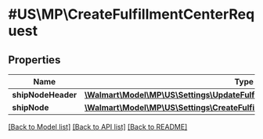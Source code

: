 # #US\MP\CreateFulfillmentCenterRequest

## Properties

Name | Type | Description | Notes
------------ | ------------- | ------------- | -------------
**shipNodeHeader** | [**\Walmart\Model\MP\US\Settings\UpdateFulfillmentCenterRequestShipNodeHeader**](UpdateFulfillmentCenterRequestShipNodeHeader.md) |  | [optional]
**shipNode** | [**\Walmart\Model\MP\US\Settings\CreateFulfillmentCenterRequestShipNodeInner[]**](CreateFulfillmentCenterRequestShipNodeInner.md) |  | [optional]


[[Back to Model list]](../) [[Back to API list]](../../Api/US/MP) [[Back to README]](../../README.md)
